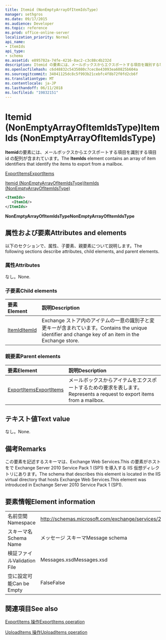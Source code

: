 ```yaml
---
title: Itemid (NonEmptyArrayOfItemIdsType)
manager: sethgros
ms.date: 09/17/2015
ms.audience: Developer
ms.topic: reference
ms.prod: office-online-server
localization_priority: Normal
api_name:
- ItemIds
api_type:
- schema
ms.assetid: e895782a-74fe-4216-8ac2-c3c88c4b232d
description: Itemid の要素には、メールボックスからエクスポートする項目を識別する項目 id の配列が含まれています。
ms.openlocfilehash: c6d48832c5435080c7cec8e43093ea60825b604a
ms.sourcegitcommit: 34041125dc8c5f993b21cebfc4f8b72f0fd2cb6f
ms.translationtype: MT
ms.contentlocale: ja-JP
ms.lasthandoff: 06/11/2018
ms.locfileid: "19832151"
---
```

# <a name="itemids-nonemptyarrayofitemidstype"></a><span data-ttu-id="09054-103">Itemid (NonEmptyArrayOfItemIdsType)</span><span class="sxs-lookup"><span data-stu-id="09054-103">ItemIds (NonEmptyArrayOfItemIdsType)</span></span>

<span data-ttu-id="09054-104">**Itemid**の要素には、メールボックスからエクスポートする項目を識別する項目 id の配列が含まれています。</span><span class="sxs-lookup"><span data-stu-id="09054-104">The **ItemIds** element contains an array of item identifiers that identify the items to export from a mailbox.</span></span> 
  
[<span data-ttu-id="09054-105">ExportItems</span><span class="sxs-lookup"><span data-stu-id="09054-105">ExportItems</span></span>](exportitems.md)
  
[<span data-ttu-id="09054-106">Itemid (NonEmptyArrayOfItemIdsType)</span><span class="sxs-lookup"><span data-stu-id="09054-106">ItemIds (NonEmptyArrayOfItemIdsType)</span></span>](itemids-nonemptyarrayofitemidstype.md)
  
```XML
<ItemIds>
   <ItemId/>
</ItemIds>
```

 <span data-ttu-id="09054-107">**NonEmptyArrayOfItemIdsType**</span><span class="sxs-lookup"><span data-stu-id="09054-107">**NonEmptyArrayOfItemIdsType**</span></span>
## <a name="attributes-and-elements"></a><span data-ttu-id="09054-108">属性および要素</span><span class="sxs-lookup"><span data-stu-id="09054-108">Attributes and elements</span></span>

<span data-ttu-id="09054-109">以下のセクションで、属性、子要素、親要素について説明します。</span><span class="sxs-lookup"><span data-stu-id="09054-109">The following sections describe attributes, child elements, and parent elements.</span></span>
  
### <a name="attributes"></a><span data-ttu-id="09054-110">属性</span><span class="sxs-lookup"><span data-stu-id="09054-110">Attributes</span></span>

<span data-ttu-id="09054-111">なし。</span><span class="sxs-lookup"><span data-stu-id="09054-111">None.</span></span>
  
### <a name="child-elements"></a><span data-ttu-id="09054-112">子要素</span><span class="sxs-lookup"><span data-stu-id="09054-112">Child elements</span></span>

|<span data-ttu-id="09054-113">**要素**</span><span class="sxs-lookup"><span data-stu-id="09054-113">**Element**</span></span>|<span data-ttu-id="09054-114">**説明**</span><span class="sxs-lookup"><span data-stu-id="09054-114">**Description**</span></span>|
|:-----|:-----|
|[<span data-ttu-id="09054-115">ItemId</span><span class="sxs-lookup"><span data-stu-id="09054-115">ItemId</span></span>](itemid.md) <br/> |<span data-ttu-id="09054-116">Exchange ストア内のアイテムの一意の識別子と変更キーが含まれています。</span><span class="sxs-lookup"><span data-stu-id="09054-116">Contains the unique identifier and change key of an item in the Exchange store.</span></span>  <br/> |
   
### <a name="parent-elements"></a><span data-ttu-id="09054-117">親要素</span><span class="sxs-lookup"><span data-stu-id="09054-117">Parent elements</span></span>

|<span data-ttu-id="09054-118">**要素**</span><span class="sxs-lookup"><span data-stu-id="09054-118">**Element**</span></span>|<span data-ttu-id="09054-119">**説明**</span><span class="sxs-lookup"><span data-stu-id="09054-119">**Description**</span></span>|
|:-----|:-----|
|[<span data-ttu-id="09054-120">ExportItems</span><span class="sxs-lookup"><span data-stu-id="09054-120">ExportItems</span></span>](exportitems.md) <br/> |<span data-ttu-id="09054-121">メールボックスからアイテムをエクスポートするための要求を表します。</span><span class="sxs-lookup"><span data-stu-id="09054-121">Represents a request to export items from a mailbox.</span></span>  <br/> |
   
## <a name="text-value"></a><span data-ttu-id="09054-122">テキスト値</span><span class="sxs-lookup"><span data-stu-id="09054-122">Text value</span></span>

<span data-ttu-id="09054-123">なし。</span><span class="sxs-lookup"><span data-stu-id="09054-123">None.</span></span>
  
## <a name="remarks"></a><span data-ttu-id="09054-124">備考</span><span class="sxs-lookup"><span data-stu-id="09054-124">Remarks</span></span>

<span data-ttu-id="09054-125">この要素を記述するスキーマは、Exchange Web Services.This の要素がホストをで Exchange Server 2010 Service Pack 1 (SP1) を導入する IIS 仮想ディレクトリにあります。</span><span class="sxs-lookup"><span data-stu-id="09054-125">The schema that describes this element is located in the IIS virtual directory that hosts Exchange Web Services.This element was introduced in Exchange Server 2010 Service Pack 1 (SP1).</span></span>
  
## <a name="element-information"></a><span data-ttu-id="09054-126">要素情報</span><span class="sxs-lookup"><span data-stu-id="09054-126">Element information</span></span>

|||
|:-----|:-----|
|<span data-ttu-id="09054-127">名前空間</span><span class="sxs-lookup"><span data-stu-id="09054-127">Namespace</span></span>  <br/> |http://schemas.microsoft.com/exchange/services/2006/messages  <br/> |
|<span data-ttu-id="09054-128">スキーマ名</span><span class="sxs-lookup"><span data-stu-id="09054-128">Schema Name</span></span>  <br/> |<span data-ttu-id="09054-129">メッセージ スキーマ</span><span class="sxs-lookup"><span data-stu-id="09054-129">Message schema</span></span>  <br/> |
|<span data-ttu-id="09054-130">検証ファイル</span><span class="sxs-lookup"><span data-stu-id="09054-130">Validation File</span></span>  <br/> |<span data-ttu-id="09054-131">Messages.xsd</span><span class="sxs-lookup"><span data-stu-id="09054-131">Messages.xsd</span></span>  <br/> |
|<span data-ttu-id="09054-132">空に設定可能</span><span class="sxs-lookup"><span data-stu-id="09054-132">Can be Empty</span></span>  <br/> |<span data-ttu-id="09054-133">False</span><span class="sxs-lookup"><span data-stu-id="09054-133">False</span></span>  <br/> |
   
## <a name="see-also"></a><span data-ttu-id="09054-134">関連項目</span><span class="sxs-lookup"><span data-stu-id="09054-134">See also</span></span>



[<span data-ttu-id="09054-135">ExportItems 操作</span><span class="sxs-lookup"><span data-stu-id="09054-135">ExportItems operation</span></span>](exportitems-operation.md)
  
[<span data-ttu-id="09054-136">UploadItems 操作</span><span class="sxs-lookup"><span data-stu-id="09054-136">UploadItems operation</span></span>](uploaditems-operation.md)

